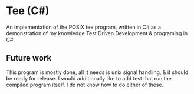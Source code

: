# Tee (C#)
An implementation of the POSIX tee program, written in C# as a demonstration of my knowledge Test Driven Development & programing in C#.
## Future work
This program is mostly done, all it needs is unix signal handling, & it should be ready for release.
I would additionally like to add test that run the compiled program itself.
I do not know how to do either of these.

